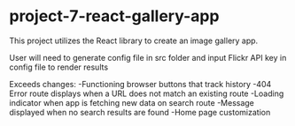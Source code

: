 # project-7-react-gallery-app


This project utilizes the React library to create an image gallery app. 

User will need to generate config file in src folder and input Flickr API key in config file to render results


Exceeds changes: 
-Functioning browser buttons that track history
-404 Error route displays when a URL does not match an existing route
-Loading indicator when app is fetching new data on search route
-Message displayed when no search results are found
-Home page customization 